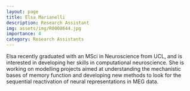 ```yaml
---
layout: page
title: Elsa Marianelli
description: Research Assistant
img: assets/img/R0008644.jpg
importance: 4
category: Research Assistants
---
```


Elsa recently graduated with an MSci in Neuroscience from UCL, and is interested in developing her skills in computational neuroscience. She is working on modelling projects aimed at understanding the mechanistic bases of memory function and developing new methods to look for the sequential reactivation of neural representations in MEG data.
